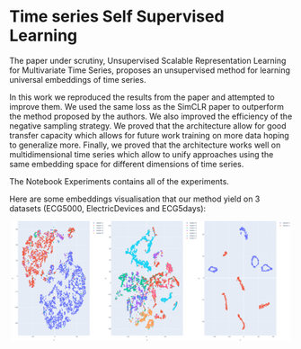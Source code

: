 # Time series Self Supervised Learning

The paper under scrutiny, Unsupervised Scalable Representation Learning for Multivariate Time Series, proposes an unsupervised method for learning universal embeddings of time series.


In this work we reproduced the results from the paper and attempted to improve them. We used the same loss as the SimCLR paper to outperform the method proposed by the authors. We also improved the efficiency of the negative sampling strategy. We proved that the architecture allow for good transfer capacity which allows for future work training on more data hoping to generalize more. Finally, we proved that the architecture works well on multidimensional time series which allow to unify approaches using the same embedding space for different dimensions of time series.

The Notebook Experiments contains all of the experiments.

Here are some embeddings visualisation that our method yield on 3 datasets (ECG5000, ElectricDevices and ECG5days):

<p align='center'><img src= 'ECG5000.png' width='33%'/><img src= 'ElectricDevices.png' width='33%'/><img src= 'ECG5days.png' width='33%'/></p>
